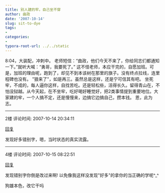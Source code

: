 ```yaml
---
title: 别人建的牢，自己坐不穿
author: 曲政
date: '2007-10-14'
slug: sit-to-dye
tags:
- 
categories:
- 
typora-root-url: ../../static
---
```


8:04，大装配，冲刺中。
老师短信：“曲政，他们今天不来了，你给同志们都通知一下。”就听大喊：“勇哥，我要死了。”
这不怪老师，本应干完的，自愿加班。可是，加班的理由呢，跑到了，却见不到本该树在那里的旗子。没有终点拉线，连里程碑也没有。
"狼来了"，如是再三。虽然总是这样，还是宁可信其有吧。
坐死牢，不成的，每人逼你这样，自找苦吃。还是轻松些，活得长久。留得青山在，不怕没狱越。从今天起，在不坐牢，吃好喝好睡觉好，把2类事情提到重要地位。大家建的牢，一个人搞不定，还是慢慢来，边搞它边搞自己，攒本钱。
恩，此为志。        

---

2楼 评论时间: 2007-10-14 20:34:11

[回复](javascript:;)

 发现好多错别字，嗯，当时状态的真实流露。 

---

4楼 评论时间: 2007-10-15 08:22:51

[回复](javascript:;)

发现错别字你倒是改过来啊! 以免像我这样没发现"好多"的拿你的当正确的学呢^_^ 

狗雄本色，改它干吗 
